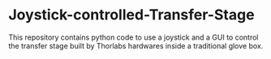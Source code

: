 # Joystick-controlled-Transfer-Stage
This repository contains python code to use a joystick and a GUI to control the transfer stage built by Thorlabs hardwares inside a traditional glove box.
